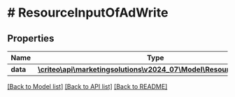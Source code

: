 # # ResourceInputOfAdWrite

## Properties

Name | Type | Description | Notes
------------ | ------------- | ------------- | -------------
**data** | [**\criteo\api\marketingsolutions\v2024_07\Model\ResourceOfAdWrite**](ResourceOfAdWrite.md) |  | [optional]

[[Back to Model list]](../../README.md#models) [[Back to API list]](../../README.md#endpoints) [[Back to README]](../../README.md)
